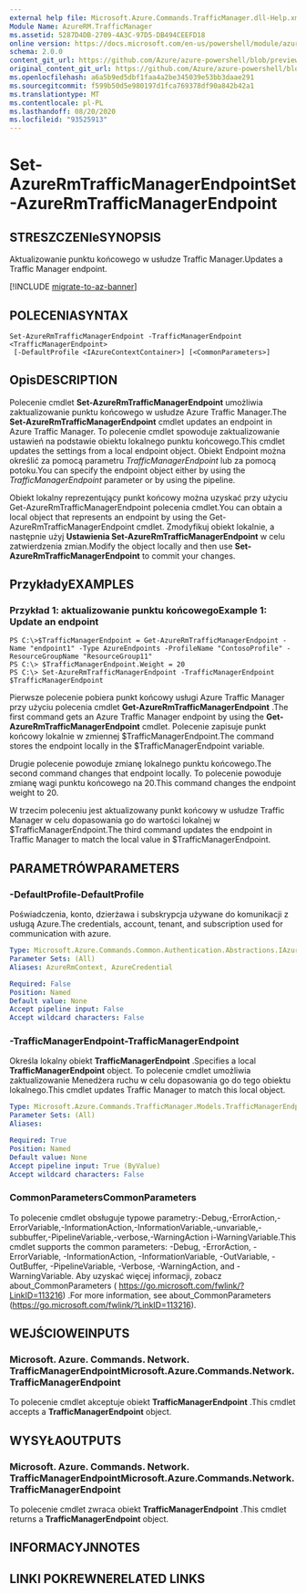 ```yaml
---
external help file: Microsoft.Azure.Commands.TrafficManager.dll-Help.xml
Module Name: AzureRM.TrafficManager
ms.assetid: 5287D4DB-2709-4A3C-97D5-DB494CEEFD18
online version: https://docs.microsoft.com/en-us/powershell/module/azurerm.trafficmanager/set-azurermtrafficmanagerendpoint
schema: 2.0.0
content_git_url: https://github.com/Azure/azure-powershell/blob/preview/src/ResourceManager/TrafficManager/Commands.TrafficManager2/help/Set-AzureRmTrafficManagerEndpoint.md
original_content_git_url: https://github.com/Azure/azure-powershell/blob/preview/src/ResourceManager/TrafficManager/Commands.TrafficManager2/help/Set-AzureRmTrafficManagerEndpoint.md
ms.openlocfilehash: a6a5b9ed5dbf1faa4a2be345039e53bb3daae291
ms.sourcegitcommit: f599b50d5e980197d1fca769378df90a842b42a1
ms.translationtype: MT
ms.contentlocale: pl-PL
ms.lasthandoff: 08/20/2020
ms.locfileid: "93525913"
---
```

# <span data-ttu-id="19fbc-101">Set-AzureRmTrafficManagerEndpoint</span><span class="sxs-lookup"><span data-stu-id="19fbc-101">Set-AzureRmTrafficManagerEndpoint</span></span>

## <span data-ttu-id="19fbc-102">STRESZCZENIe</span><span class="sxs-lookup"><span data-stu-id="19fbc-102">SYNOPSIS</span></span>
<span data-ttu-id="19fbc-103">Aktualizowanie punktu końcowego w usłudze Traffic Manager.</span><span class="sxs-lookup"><span data-stu-id="19fbc-103">Updates a Traffic Manager endpoint.</span></span>

[!INCLUDE [migrate-to-az-banner](../../includes/migrate-to-az-banner.md)]

## <span data-ttu-id="19fbc-104">POLECENIA</span><span class="sxs-lookup"><span data-stu-id="19fbc-104">SYNTAX</span></span>

```
Set-AzureRmTrafficManagerEndpoint -TrafficManagerEndpoint <TrafficManagerEndpoint>
 [-DefaultProfile <IAzureContextContainer>] [<CommonParameters>]
```

## <span data-ttu-id="19fbc-105">Opis</span><span class="sxs-lookup"><span data-stu-id="19fbc-105">DESCRIPTION</span></span>
<span data-ttu-id="19fbc-106">Polecenie cmdlet **Set-AzureRmTrafficManagerEndpoint** umożliwia zaktualizowanie punktu końcowego w usłudze Azure Traffic Manager.</span><span class="sxs-lookup"><span data-stu-id="19fbc-106">The **Set-AzureRmTrafficManagerEndpoint** cmdlet updates an endpoint in Azure Traffic Manager.</span></span>
<span data-ttu-id="19fbc-107">To polecenie cmdlet spowoduje zaktualizowanie ustawień na podstawie obiektu lokalnego punktu końcowego.</span><span class="sxs-lookup"><span data-stu-id="19fbc-107">This cmdlet updates the settings from a local endpoint object.</span></span>
<span data-ttu-id="19fbc-108">Obiekt Endpoint można określić za pomocą parametru *TrafficManagerEndpoint* lub za pomocą potoku.</span><span class="sxs-lookup"><span data-stu-id="19fbc-108">You can specify the endpoint object either by using the *TrafficManagerEndpoint* parameter or by using the pipeline.</span></span>

<span data-ttu-id="19fbc-109">Obiekt lokalny reprezentujący punkt końcowy można uzyskać przy użyciu Get-AzureRmTrafficManagerEndpoint polecenia cmdlet.</span><span class="sxs-lookup"><span data-stu-id="19fbc-109">You can obtain a local object that represents an endpoint by using the Get-AzureRmTrafficManagerEndpoint cmdlet.</span></span>
<span data-ttu-id="19fbc-110">Zmodyfikuj obiekt lokalnie, a następnie użyj **Ustawienia Set-AzureRmTrafficManagerEndpoint** w celu zatwierdzenia zmian.</span><span class="sxs-lookup"><span data-stu-id="19fbc-110">Modify the object locally and then use **Set-AzureRmTrafficManagerEndpoint** to commit your changes.</span></span>

## <span data-ttu-id="19fbc-111">Przykłady</span><span class="sxs-lookup"><span data-stu-id="19fbc-111">EXAMPLES</span></span>

### <span data-ttu-id="19fbc-112">Przykład 1: aktualizowanie punktu końcowego</span><span class="sxs-lookup"><span data-stu-id="19fbc-112">Example 1: Update an endpoint</span></span>
```
PS C:\>$TrafficManagerEndpoint = Get-AzureRmTrafficManagerEndpoint -Name "endpoint1" -Type AzureEndpoints -ProfileName "ContosoProfile" -ResourceGroupName "ResourceGroup11"
PS C:\> $TrafficManagerEndpoint.Weight = 20
PS C:\> Set-AzureRmTrafficManagerEndpoint -TrafficManagerEndpoint $TrafficManagerEndpoint
```

<span data-ttu-id="19fbc-113">Pierwsze polecenie pobiera punkt końcowy usługi Azure Traffic Manager przy użyciu polecenia cmdlet **Get-AzureRmTrafficManagerEndpoint** .</span><span class="sxs-lookup"><span data-stu-id="19fbc-113">The first command gets an Azure Traffic Manager endpoint by using the **Get-AzureRmTrafficManagerEndpoint** cmdlet.</span></span>
<span data-ttu-id="19fbc-114">Polecenie zapisuje punkt końcowy lokalnie w zmiennej $TrafficManagerEndpoint.</span><span class="sxs-lookup"><span data-stu-id="19fbc-114">The command stores the endpoint locally in the $TrafficManagerEndpoint variable.</span></span>

<span data-ttu-id="19fbc-115">Drugie polecenie powoduje zmianę lokalnego punktu końcowego.</span><span class="sxs-lookup"><span data-stu-id="19fbc-115">The second command changes that endpoint locally.</span></span>
<span data-ttu-id="19fbc-116">To polecenie powoduje zmianę wagi punktu końcowego na 20.</span><span class="sxs-lookup"><span data-stu-id="19fbc-116">This command changes the endpoint weight to 20.</span></span>

<span data-ttu-id="19fbc-117">W trzecim poleceniu jest aktualizowany punkt końcowy w usłudze Traffic Manager w celu dopasowania go do wartości lokalnej w $TrafficManagerEndpoint.</span><span class="sxs-lookup"><span data-stu-id="19fbc-117">The third command updates the endpoint in Traffic Manager to match the local value in $TrafficManagerEndpoint.</span></span>

## <span data-ttu-id="19fbc-118">PARAMETRÓW</span><span class="sxs-lookup"><span data-stu-id="19fbc-118">PARAMETERS</span></span>

### <span data-ttu-id="19fbc-119">-DefaultProfile</span><span class="sxs-lookup"><span data-stu-id="19fbc-119">-DefaultProfile</span></span>
<span data-ttu-id="19fbc-120">Poświadczenia, konto, dzierżawa i subskrypcja używane do komunikacji z usługą Azure.</span><span class="sxs-lookup"><span data-stu-id="19fbc-120">The credentials, account, tenant, and subscription used for communication with azure.</span></span>

```yaml
Type: Microsoft.Azure.Commands.Common.Authentication.Abstractions.IAzureContextContainer
Parameter Sets: (All)
Aliases: AzureRmContext, AzureCredential

Required: False
Position: Named
Default value: None
Accept pipeline input: False
Accept wildcard characters: False
```

### <span data-ttu-id="19fbc-121">-TrafficManagerEndpoint</span><span class="sxs-lookup"><span data-stu-id="19fbc-121">-TrafficManagerEndpoint</span></span>
<span data-ttu-id="19fbc-122">Określa lokalny obiekt **TrafficManagerEndpoint** .</span><span class="sxs-lookup"><span data-stu-id="19fbc-122">Specifies a local **TrafficManagerEndpoint** object.</span></span>
<span data-ttu-id="19fbc-123">To polecenie cmdlet umożliwia zaktualizowanie Menedżera ruchu w celu dopasowania go do tego obiektu lokalnego.</span><span class="sxs-lookup"><span data-stu-id="19fbc-123">This cmdlet updates Traffic Manager to match this local object.</span></span>

```yaml
Type: Microsoft.Azure.Commands.TrafficManager.Models.TrafficManagerEndpoint
Parameter Sets: (All)
Aliases:

Required: True
Position: Named
Default value: None
Accept pipeline input: True (ByValue)
Accept wildcard characters: False
```

### <span data-ttu-id="19fbc-124">CommonParameters</span><span class="sxs-lookup"><span data-stu-id="19fbc-124">CommonParameters</span></span>
<span data-ttu-id="19fbc-125">To polecenie cmdlet obsługuje typowe parametry:-Debug,-ErrorAction,-ErrorVariable,-InformationAction,-InformationVariable,-unvariable,-subbuffer,-PipelineVariable,-verbose,-WarningAction i-WarningVariable.</span><span class="sxs-lookup"><span data-stu-id="19fbc-125">This cmdlet supports the common parameters: -Debug, -ErrorAction, -ErrorVariable, -InformationAction, -InformationVariable, -OutVariable, -OutBuffer, -PipelineVariable, -Verbose, -WarningAction, and -WarningVariable.</span></span> <span data-ttu-id="19fbc-126">Aby uzyskać więcej informacji, zobacz about_CommonParameters ( https://go.microsoft.com/fwlink/?LinkID=113216) .</span><span class="sxs-lookup"><span data-stu-id="19fbc-126">For more information, see about_CommonParameters (https://go.microsoft.com/fwlink/?LinkID=113216).</span></span>

## <span data-ttu-id="19fbc-127">WEJŚCIOWE</span><span class="sxs-lookup"><span data-stu-id="19fbc-127">INPUTS</span></span>

### <span data-ttu-id="19fbc-128">Microsoft. Azure. Commands. Network. TrafficManagerEndpoint</span><span class="sxs-lookup"><span data-stu-id="19fbc-128">Microsoft.Azure.Commands.Network.TrafficManagerEndpoint</span></span>
<span data-ttu-id="19fbc-129">To polecenie cmdlet akceptuje obiekt **TrafficManagerEndpoint** .</span><span class="sxs-lookup"><span data-stu-id="19fbc-129">This cmdlet accepts a **TrafficManagerEndpoint** object.</span></span>

## <span data-ttu-id="19fbc-130">WYSYŁA</span><span class="sxs-lookup"><span data-stu-id="19fbc-130">OUTPUTS</span></span>

### <span data-ttu-id="19fbc-131">Microsoft. Azure. Commands. Network. TrafficManagerEndpoint</span><span class="sxs-lookup"><span data-stu-id="19fbc-131">Microsoft.Azure.Commands.Network.TrafficManagerEndpoint</span></span>
<span data-ttu-id="19fbc-132">To polecenie cmdlet zwraca obiekt **TrafficManagerEndpoint** .</span><span class="sxs-lookup"><span data-stu-id="19fbc-132">This cmdlet returns a **TrafficManagerEndpoint** object.</span></span>

## <span data-ttu-id="19fbc-133">INFORMACYJN</span><span class="sxs-lookup"><span data-stu-id="19fbc-133">NOTES</span></span>

## <span data-ttu-id="19fbc-134">LINKI POKREWNE</span><span class="sxs-lookup"><span data-stu-id="19fbc-134">RELATED LINKS</span></span>
